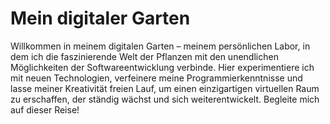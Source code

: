 # Mein digitaler Garten
Willkommen in meinem digitalen Garten – meinem persönlichen Labor, in dem ich die faszinierende Welt der Pflanzen mit den unendlichen Möglichkeiten der Softwareentwicklung verbinde. Hier experimentiere ich mit neuen Technologien, verfeinere meine Programmierkenntnisse und lasse meiner Kreativität freien Lauf, um einen einzigartigen virtuellen Raum zu erschaffen, der ständig wächst und sich weiterentwickelt. Begleite mich auf dieser Reise!
